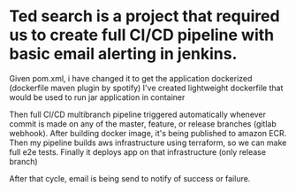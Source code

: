 # Ted search is a project that required us to create full CI/CD pipeline with basic email alerting in jenkins.

Given pom.xml, i have changed it to get the application dockerized (dockerfile maven plugin by spotify)
I've created lightweight dockerfile that would be used to run jar application in container

Then full CI/CD multibranch pipeline triggered automatically whenever commit is made on any of the master, feature, or release branches (gitlab webhook).
After building docker image, it's being published to amazon ECR.
Then my pipeline builds aws infrastructure using terraform, so we can make full e2e tests.
Finally it deploys app on that infrastructure (only release branch)

After that cycle, email is being send to notify of success or failure.
